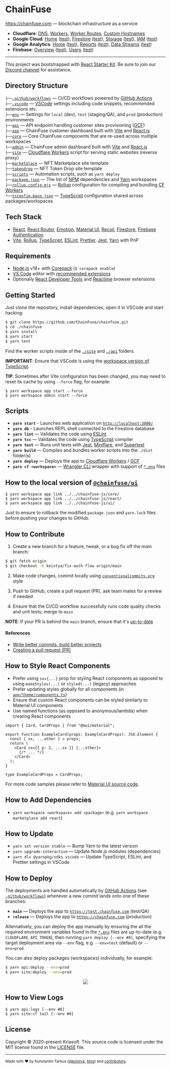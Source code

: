 # ChainFuse

https://chainfuse.com — blockchain infrastructure as a service

- **Cloudflare**: [DNS](https://dash.cloudflare.com/e9b82b39aa91575a2643529d24a1bf02/chainfuse.com/dns), [Workers](https://dash.cloudflare.com/e9b82b39aa91575a2643529d24a1bf02/workers/overview), [Worker Routes](https://dash.cloudflare.com/e9b82b39aa91575a2643529d24a1bf02/chainfuse.com/workers), [Custom Hostnames](https://dash.cloudflare.com/e9b82b39aa91575a2643529d24a1bf02/chainfuse.com/ssl-tls/custom-hostnames)
- **Google Cloud**: [Home](https://console.cloud.google.com/welcome?project=chainfuse) ([test](https://console.cloud.google.com/welcome?project=chainfuse-test)), [Firestore](https://console.cloud.google.com/firestore/data?project=chainfuse) ([test](https://console.cloud.google.com/firestore/data?project=chainfuse-test)), [Storage](https://console.cloud.google.com/storage/browser?project=chainfuse) ([test](https://console.cloud.google.com/storage/browser?project=chainfuse-test)), [IAM](https://console.cloud.google.com/iam-admin/iam?project=chainfuse) ([test](https://console.cloud.google.com/iam-admin/iam?project=chainfuse-test))
- **Google Analytics**: [Home](https://analytics.google.com/analytics/web/#/p328802390/reports/intelligenthome) ([test](https://analytics.google.com/analytics/web/#/p328802486/reports/intelligenthome)), [Reports](https://analytics.google.com/analytics/web/#/p328802390/reports/reportinghub) ([test](https://analytics.google.com/analytics/web/#/p328802486/reports/reportinghub)), [Data Streams](https://analytics.google.com/analytics/web/#/a234925159p328802390/admin/streams/table/3851613988) ([test](https://analytics.google.com/analytics/web/#/a234925159p328802486/admin/streams/table/3856197442))
- **Firebase**: [Overview](https://console.firebase.google.com/project/chainfuse/overview) ([test](https://console.firebase.google.com/project/chainfuse-test/overview)), [Users](https://console.firebase.google.com/project/chainfuse/authentication/users) ([test](https://console.firebase.google.com/project/chainfuse-test/authentication/users))

---

This project was bootstrapped with [React Starter Kit](https://github.com/kriasoft/react-starter-kit).
Be sure to join our [Discord channel](https://discord.gg/2nKEnKq) for assistance.

## Directory Structure

`├──`[`.github/workflows`](./.github/workflows/) — CI/CD workflows powered by [GitHub Actions](https://github.com/features/actions)<br>
`├──`[`.vscode`](.vscode) — [VSCode](https://code.visualstudio.com/) settings including code snippets, recommended extensions etc.<br>
`├──`[`env`](./env) — Settings for `local` (dev), `test` (staging/QA), and `prod` (production) environments<br>
`├──`[`api`](./api) — API endpoint handling customer sites provisioning ([GCF](https://console.cloud.google.com/functions/list?project=chainfuse))<br>
`├──`[`app`](./app) — ChainFuse customer dashboard built with [Vite](https://vitejs.dev/) and [React.js](https://reactjs.org/)<br>
`├──`[`core`](./core) — Core ChainFuse components that are re-used across multiple workspaces<br>
`├──`[`admin`](./admin) — ChainFuse admin dashboard built with [Vite](https://vitejs.dev/) and [React.js](https://reactjs.org/)<br>
`├──`[`site`](./site) — [Cloudflare Workers](https://workers.cloudflare.com/) script for serving static websites (reverse proxy)<br>
`├──`[`marketplace`](./marketplace) — NFT Marketplace site template<br>
`├──`[`tokendrop`](./tokendrop) — NFT Token Drop site template<br>
`├──`[`scripts`](./scripts) — Automation scripts, such as `yarn deploy`<br>
`├──`[`package.json`](./project.json) — The list of [NPM](https://www.npmjs.com/) dependencies and [Yarn](https://yarnpkg.com/) workspaces<br>
`├──`[`rollup.config.mjs`](./rollup.config.mjs) — [Rollup](https://rollupjs.org/) configuration for compiling and bundling [CF Workers](https://workers.cloudflare.com/)<br>
`└──`[`tsconfig.base.json`](./tsconfig.base.json) — [TypeScript](https://www.typescriptlang.org/) configuration shared across packages/workspaces<br>

## Tech Stack

- [React](https://reactjs.org/), [React Router](https://reactrouter.com/),
  [Emotion](https://emotion.sh/), [Material UI](https://next.material-ui.com/),
  [Recoil](https://recoiljs.org/), [Firestore](https://firebase.google.com/docs/firestore),
  [Firebase Authentication](https://firebase.google.com/docs/auth)
- [Vite](https://vitejs.dev/), [Rollup](https://rollupjs.org/),
  [TypeScript](https://www.typescriptlang.org/), [ESLint](https://eslint.org/),
  [Prettier](https://prettier.io/), [Jest](https://jestjs.io/),
  [Yarn](https://yarnpkg.com/) with PnP

## Requirements

- [Node.js](https://nodejs.org/) v18+ with [Corepack](https://nodejs.org/api/corepack.html) (`$ corepack enable`)
- [VS Code](https://code.visualstudio.com/) editor with [recommended extensions](.vscode/extensions.json)
- Optionally [React Developer Tools](https://chrome.google.com/webstore/detail/react-developer-tools/fmkadmapgofadopljbjfkapdkoienihi?hl=en)
  and [Reactime](https://chrome.google.com/webstore/detail/reactime/cgibknllccemdnfhfpmjhffpjfeidjga?hl=en) browser extensions

## Getting Started

Just clone the repository, install dependencies, open it in VSCode and start hacking:

```bash
$ git clone https://github.com/ChainFuse/chainfuse.git
$ cd ./chainfuse
$ yarn install
$ yarn start
$ yarn test
```

Find the worker scripts inside of the [`./site`](./site/) and [`./api`](./api/) folders.

**IMPORTANT**: Ensure that VSCode is using the [workspace version of TypeScript](https://code.visualstudio.com/docs/typescript/typescript-compiling#_using-newer-typescript-versions).

**TIP**: Sometimes after Vite configuration has been changed, you may need to
reset its cache by using `--force` flag, for example:

```
$ yarn workspace app start --force
$ yarn workspace admin start --force
```

## Scripts

- **`yarn start`** - Launches web application on [`http://localhost:3000/`](http://localhost:3000/)
- **`yarn db`** - Launches REPL shell connected to the Firestore database
- **`yarn lint`** — Validates the code using [ESLint](https://eslint.org/)
- **`yarn tsc`** — Validates the code using [TypeScript](https://www.typescriptlang.org/) compiler
- **`yarn test`** — Runs unit tests with [Jest](https://jestjs.io/), [Miniflare](https://miniflare.dev/), and [Supertest](https://github.com/visionmedia/supertest)
- **`yarn build`** — Compiles and bundles worker scripts into the `./dist` folder(s)
- **`yarn deploy`** — Deploys the app to [Cloudflare Workers](https://developers.cloudflare.com/workers/) / [GCF](https://cloud.google.com/functions)
- **`yarn cf <workspace>`** — [Wrangler CLI](https://developers.cloudflare.com/workers/wrangler/get-started/) wrapper with support of [`*.env`](./env) files

## How to the local version of [`@chainfuse/ui`](https://github.com/ChainFuse/chainfuse-js)

```
$ yarn workspace app link ../../chainfuse-js/core/
$ yarn workspace app link ../../chainfuse-js/react/
$ yarn workspace app link ../../chainfuse-js/ui/
```

Just to ensure to rollback the modified `package.json` and `yarn.lock` files
before pushing your changes to GitHub.

## How to Contribute

1. Create a new branch for a feature, tweak, or a bug fix off the main branch:

```bash
$ git fetch origin
$ git checkout -b koistya/fix-auth-flow origin/main
```

2. Make code changes, commit locally using [`conventionalcommits.org`](https://www.conventionalcommits.org/) style

3. Push to GitHub, create a pull request (PR), ask team mates for a review if needed

4. Ensure that the CI/CD workflow successfully runs code quality checks and unit tests; merge to `main`

**NOTE**: If your PR is behind the `main` branch, ensure that it's [up-to-date](https://stackoverflow.com/questions/3876977/update-git-branches-from-master)

#### References

- [Write better commits, build better projects](https://github.blog/2022-06-30-write-better-commits-build-better-projects/)
- [Creating a pull request (PR)](https://docs.github.com/en/pull-requests/collaborating-with-pull-requests/proposing-changes-to-your-work-with-pull-requests/creating-a-pull-request)

## How to Style React Components

- Prefer using `sx={...}` prop for styling React components as opposed to using `makeStyles(...)` or `styled(...)` (legacy) approaches
- Prefer updating styles globally for all components (in [`app/theme/components.ts`](./app/theme/components.ts))
- Ensure that custom React components can be styled similarly to Material UI components
- Use named functions (as opposed to anonymous/lambda) when creating React components

```tsx
import { Card, CardProps } from "@mui/material";

export function ExampleCard(props: ExampleCardProps): JSX.Element {
  const { sx, ...other } = props;
  return (
    <Card sx={{ p: 2, ...sx }} {...other}>
      {/* ... */}
    </Card>
  );
}

type ExampleCardProps = CardProps;
```

For more code samples please refer to [Material UI source code](https://github.com/mui/material-ui/tree/master/packages/mui-material/src).

## How to Add Dependencies

- `yarn workspace <workspace> add <package>` (e.g. `yarn workspace marketplace add react`)

## How to Update

- `yarn set version stable` — Bump Yarn to the latest version
- `yarn upgrade-interactive` — Update Node.js modules (dependencies)
- `yarn dlx @yarnpkg/sdks vscode` — Update TypeScript, ESLint, and Prettier settings in VSCode

## How to Deploy

The deployments are handled automatically by [GitHub Actions](https://github.com/features/actions)
(see [`.github/workflows`](.github/workflows/)) whenever a new commit lands onto
one of these branches:

- **`main`** — Deploys the app to [`https://test.chainfuse.com`](https://test.chainfuse.com/) (test/QA)
- **`release`** — Deploys the app to [`https://chainfuse.com`](https://chainfuse.com/) (production)

Alternatively, you can deploy the app manually by ensuring the all the
required environment variables found in the [`*.env`](./env/) files are
up-to-date (e.g. `CLOUDFLARE_API_TOKEN`), then running `yarn deploy [--env #0]`,
specifying the target deployment area via `--env` flag, e.g. `--env=test`
(default) or `--env=prod`.

You can also deploy packages (workspaces) individually, for example:

```bash
$ yarn api:deploy --env=prod
$ yarn site:deploy --env=prod
```

<p align="center"><img src="https://files.tarkus.me/cloudflare-workers-deploy.svg" /></p>

## How to View Logs

```
$ yarn api:logs [--env #0]
$ yarn site:cf tail [--env #0]
```

## License

Copyright © 2020-present Kriasoft. This source code is licensed under the MIT license found in the
[LICENSE](https://github.com/kriasoft/cloudflare-starter-kit/blob/main/LICENSE) file.

---

<sup>Made with ♥ by Konstantin Tarkus ([@koistya](https://twitter.com/koistya), [blog](https://medium.com/@koistya))
and [contributors](https://github.com/kriasoft/cloudflare-starter-kit/graphs/contributors).</sup>
